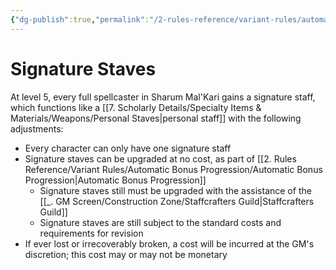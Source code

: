 ```yaml
---
{"dg-publish":true,"permalink":"/2-rules-reference/variant-rules/automatic-bonus-progression/signature-staves/","noteIcon":""}
---
```


# Signature Staves

At level 5, every full spellcaster in Sharum Mal'Kari gains a signature staff, which functions like a [[7. Scholarly Details/Specialty Items & Materials/Weapons/Personal Staves\|personal staff]] with the following adjustments:

- Every character can only have one signature staff 
- Signature staves can be upgraded at no cost, as part of [[2. Rules Reference/Variant Rules/Automatic Bonus Progression/Automatic Bonus Progression\|Automatic Bonus Progression]]
	- Signature staves still must be upgraded with the assistance of the [[_. GM Screen/Construction Zone/Staffcrafters Guild\|Staffcrafters Guild]] 
	- Signature staves are still subject to the standard costs and requirements for revision
- If ever lost or irrecoverably broken, a cost will be incurred at the GM's discretion; this cost may or may not be monetary